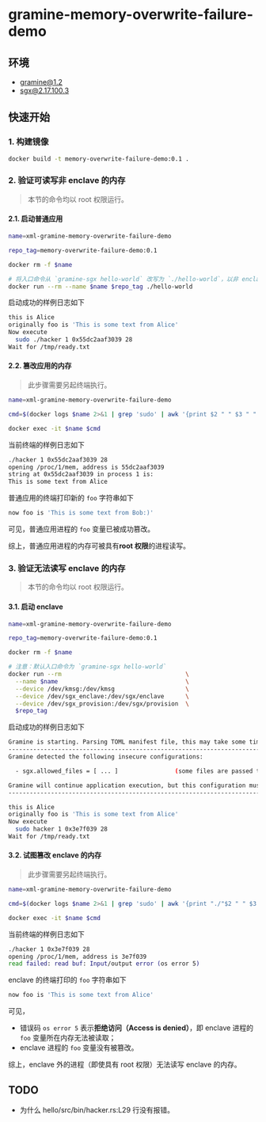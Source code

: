 # gramine-memory-overwrite-failure-demo

## 环境
- gramine@1.2
- sgx@2.17.100.3

## 快速开始


### 1. 构建镜像
```bash
docker build -t memory-overwrite-failure-demo:0.1 .
```

### 2. 验证可读写非 enclave 的内存

> 本节的命令均以 root 权限运行。

#### 2.1. 启动普通应用

```bash
name=xml-gramine-memory-overwrite-failure-demo

repo_tag=memory-overwrite-failure-demo:0.1

docker rm -f $name

# 将入口命令从 `gramine-sgx hello-world` 改写为 `./hello-world`，以非 enclave 模式启动应用
docker run --rm --name $name $repo_tag ./hello-world
```

启动成功的样例日志如下

```bash
this is Alice
originally foo is 'This is some text from Alice'
Now execute
  sudo ./hacker 1 0x55dc2aaf3039 28
Wait for /tmp/ready.txt
```

#### 2.2. 篡改应用的内存

> 此步骤需要另起终端执行。

```bash
name=xml-gramine-memory-overwrite-failure-demo

cmd=$(docker logs $name 2>&1 | grep 'sudo' | awk '{print $2 " " $3 " " $4 " " $5}')

docker exec -it $name $cmd
```

当前终端的样例日志如下
```bash
./hacker 1 0x55dc2aaf3039 28
opening /proc/1/mem, address is 55dc2aaf3039
string at 0x55dc2aaf3039 in process 1 is:
This is some text from Alice
```

普通应用的终端打印新的 `foo` 字符串如下
```bash
now foo is 'This is some text from Bob:)'
```
可见，普通应用进程的 `foo` 变量已被成功篡改。

综上，普通应用进程的内存可被具有**root 权限**的进程读写。

### 3. 验证无法读写 enclave 的内存

> 本节的命令均以 root 权限运行。

#### 3.1. 启动 enclave

```bash
name=xml-gramine-memory-overwrite-failure-demo

repo_tag=memory-overwrite-failure-demo:0.1

docker rm -f $name

# 注意：默认入口命令为 `gramine-sgx hello-world`
docker run --rm                                   \
  --name $name                                    \
  --device /dev/kmsg:/dev/kmsg                    \
  --device /dev/sgx_enclave:/dev/sgx/enclave      \
  --device /dev/sgx_provision:/dev/sgx/provision  \
  $repo_tag
```

启动成功的样例日志如下

```bash
Gramine is starting. Parsing TOML manifest file, this may take some time...
-----------------------------------------------------------------------------------------------------------------------
Gramine detected the following insecure configurations:

  - sgx.allowed_files = [ ... ]                (some files are passed through from untrusted host without verification)

Gramine will continue application execution, but this configuration must not be used in production!
-----------------------------------------------------------------------------------------------------------------------

this is Alice
originally foo is 'This is some text from Alice'
Now execute
  sudo hacker 1 0x3e7f039 28
Wait for /tmp/ready.txt
```

#### 3.2. 试图篡改 enclave 的内存

> 此步骤需要另起终端执行。

```bash
name=xml-gramine-memory-overwrite-failure-demo

cmd=$(docker logs $name 2>&1 | grep 'sudo' | awk '{print "./"$2 " " $3 " " $4 " " $5}')

docker exec -it $name $cmd
```

当前终端的样例日志如下
```bash
./hacker 1 0x3e7f039 28
opening /proc/1/mem, address is 3e7f039
read failed: read buf: Input/output error (os error 5)
```

enclave 的终端打印的 `foo` 字符串如下
```bash
now foo is 'This is some text from Alice'
```

可见，
- 错误码 `os error 5` 表示**拒绝访问（Access is denied）**，即 enclave 进程的 `foo` 变量所在内存无法被读取；
- enclave 进程的 `foo` 变量没有被篡改。

综上，enclave 外的进程（即使具有 root 权限）无法读写 enclave 的内存。

## TODO
- 为什么 hello/src/bin/hacker.rs:L29 行没有报错。

